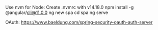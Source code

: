 Use nvm for Node: Create .nvmrc with v14.18.0
npm install -g @angular/cli@11.0.0
ng new spa
cd spa
ng serve

OAuth: https://www.baeldung.com/spring-security-oauth-auth-server
